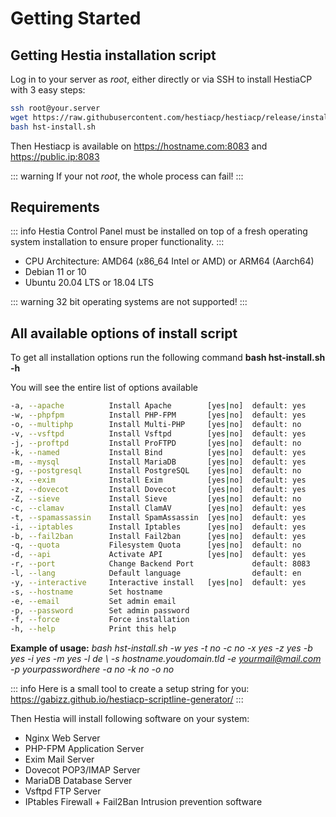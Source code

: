 # Getting Started

## Getting Hestia installation script

Log in to your server as _root_, either directly or via SSH to install
HestiaCP with 3 easy steps:

```bash
ssh root@your.server
wget https://raw.githubusercontent.com/hestiacp/hestiacp/release/install/hst-install.sh
bash hst-install.sh
```

Then Hestiacp is available on <https://hostname.com:8083> and
<https://public.ip:8083>

::: warning
If your not _root_, the whole process can fail!
:::

## Requirements

::: info
Hestia Control Panel must be installed on top of a fresh operating
system installation to ensure proper functionality.
:::

- CPU Architecture: AMD64 (x86_64 Intel or AMD) or ARM64 (Aarch64)
- Debian 11 or 10
- Ubuntu 20.04 LTS or 18.04 LTS

::: warning
32 bit operating systems are not supported!
:::

## All available options of install script

To get all installation options run the following command **bash
hst-install.sh -h**

You will see the entire list of options available

```bash
-a, --apache          Install Apache        [yes|no]  default: yes
-w, --phpfpm          Install PHP-FPM       [yes|no]  default: yes
-o, --multiphp        Install Multi-PHP     [yes|no]  default: no
-v, --vsftpd          Install Vsftpd        [yes|no]  default: yes
-j, --proftpd         Install ProFTPD       [yes|no]  default: no
-k, --named           Install Bind          [yes|no]  default: yes
-m, --mysql           Install MariaDB       [yes|no]  default: yes
-g, --postgresql      Install PostgreSQL    [yes|no]  default: no
-x, --exim            Install Exim          [yes|no]  default: yes
-z, --dovecot         Install Dovecot       [yes|no]  default: yes
-Z, --sieve           Install Sieve         [yes|no]  default: no
-c, --clamav          Install ClamAV        [yes|no]  default: yes
-t, --spamassassin    Install SpamAssassin  [yes|no]  default: yes
-i, --iptables        Install Iptables      [yes|no]  default: yes
-b, --fail2ban        Install Fail2ban      [yes|no]  default: yes
-q, --quota           Filesystem Quota      [yes|no]  default: no
-d, --api             Activate API          [yes|no]  default: yes
-r, --port            Change Backend Port             default: 8083
-l, --lang            Default language                default: en
-y, --interactive     Interactive install   [yes|no]  default: yes
-s, --hostname        Set hostname
-e, --email           Set admin email
-p, --password        Set admin password
-f, --force           Force installation
-h, --help            Print this help
```

**Example of usage:** _bash hst-install.sh -w yes -t no -c no -x yes -z
yes -b yes -i yes -m yes -l de \\ -s hostname.youdomain.tld -e
yourmail@mail.com -p yourpasswordhere -a no -k no -o no_

::: info
Here is a small tool to create a setup string for you:
<https://gabizz.github.io/hestiacp-scriptline-generator/>
:::

Then Hestia will install following software on your system:

- Nginx Web Server
- PHP-FPM Application Server
- Exim Mail Server
- Dovecot POP3/IMAP Server
- MariaDB Database Server
- Vsftpd FTP Server
- IPtables Firewall + Fail2Ban Intrusion prevention software
